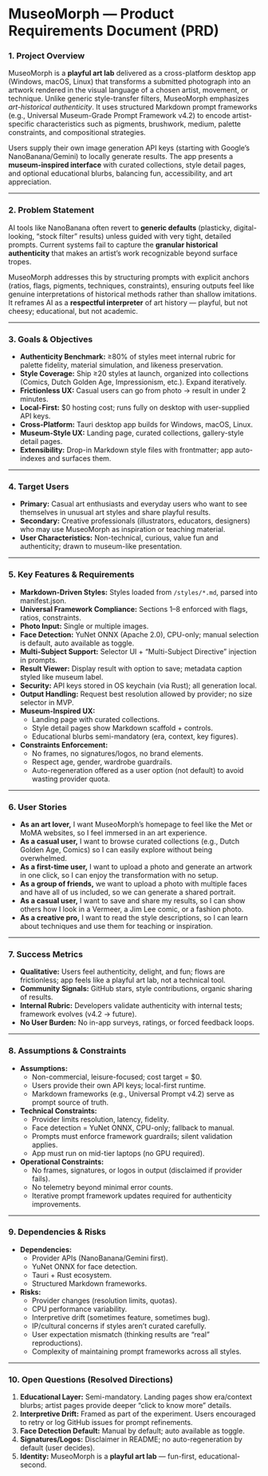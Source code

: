 # MuseoMorph — Product Requirements Document (PRD)

### 1. Project Overview

MuseoMorph is a **playful art lab** delivered as a cross-platform desktop app (Windows, macOS, Linux) that transforms a submitted photograph into an artwork rendered in the visual language of a chosen artist, movement, or technique. Unlike generic style-transfer filters, MuseoMorph emphasizes *art-historical authenticity*. It uses structured Markdown prompt frameworks (e.g., Universal Museum-Grade Prompt Framework v4.2) to encode artist-specific characteristics such as pigments, brushwork, medium, palette constraints, and compositional strategies.

Users supply their own image generation API keys (starting with Google’s NanoBanana/Gemini) to locally generate results. The app presents a **museum-inspired interface** with curated collections, style detail pages, and optional educational blurbs, balancing fun, accessibility, and art appreciation.

------

### 2. Problem Statement

AI tools like NanoBanana often revert to **generic defaults** (plasticky, digital-looking, “stock filter” results) unless guided with very tight, detailed prompts. Current systems fail to capture the **granular historical authenticity** that makes an artist’s work recognizable beyond surface tropes.

MuseoMorph addresses this by structuring prompts with explicit anchors (ratios, flags, pigments, techniques, constraints), ensuring outputs feel like genuine interpretations of historical methods rather than shallow imitations. It reframes AI as a **respectful interpreter** of art history — playful, but not cheesy; educational, but not academic.

------

### 3. Goals & Objectives

- **Authenticity Benchmark:** ≥80% of styles meet internal rubric for palette fidelity, material simulation, and likeness preservation.
- **Style Coverage:** Ship ≥20 styles at launch, organized into collections (Comics, Dutch Golden Age, Impressionism, etc.). Expand iteratively.
- **Frictionless UX:** Casual users can go from photo → result in under 2 minutes.
- **Local-First:** $0 hosting cost; runs fully on desktop with user-supplied API keys.
- **Cross-Platform:** Tauri desktop app builds for Windows, macOS, Linux.
- **Museum-Style UX:** Landing page, curated collections, gallery-style detail pages.
- **Extensibility:** Drop-in Markdown style files with frontmatter; app auto-indexes and surfaces them.

------

### 4. Target Users

- **Primary:** Casual art enthusiasts and everyday users who want to see themselves in unusual art styles and share playful results.
- **Secondary:** Creative professionals (illustrators, educators, designers) who may use MuseoMorph as inspiration or teaching material.
- **User Characteristics:** Non-technical, curious, value fun and authenticity; drawn to museum-like presentation.

------

### 5. Key Features & Requirements

- **Markdown-Driven Styles:** Styles loaded from `/styles/*.md`, parsed into manifest.json.
- **Universal Framework Compliance:** Sections 1–8 enforced with flags, ratios, constraints.
- **Photo Input:** Single or multiple images.
- **Face Detection:** YuNet ONNX (Apache 2.0), CPU-only; manual selection is default, auto available as toggle.
- **Multi-Subject Support:** Selector UI + “Multi-Subject Directive” injection in prompts.
- **Result Viewer:** Display result with option to save; metadata caption styled like museum label.
- **Security:** API keys stored in OS keychain (via Rust); all generation local.
- **Output Handling:** Request best resolution allowed by provider; no size selector in MVP.
- **Museum-Inspired UX:**
  - Landing page with curated collections.
  - Style detail pages show Markdown scaffold + controls.
  - Educational blurbs semi-mandatory (era, context, key figures).
- **Constraints Enforcement:**
  - No frames, no signatures/logos, no brand elements.
  - Respect age, gender, wardrobe guardrails.
  - Auto-regeneration offered as a user option (not default) to avoid wasting provider quota.

------

### 6. User Stories

- **As an art lover,** I want MuseoMorph’s homepage to feel like the Met or MoMA websites, so I feel immersed in an art experience.
- **As a casual user,** I want to browse curated collections (e.g., Dutch Golden Age, Comics) so I can easily explore without being overwhelmed.
- **As a first-time user,** I want to upload a photo and generate an artwork in one click, so I can enjoy the transformation with no setup.
- **As a group of friends,** we want to upload a photo with multiple faces and have all of us included, so we can generate a shared portrait.
- **As a casual user,** I want to save and share my results, so I can show others how I look in a Vermeer, a Jim Lee comic, or a fashion photo.
- **As a creative pro,** I want to read the style descriptions, so I can learn about techniques and use them for teaching or inspiration.

------

### 7. Success Metrics

- **Qualitative:** Users feel authenticity, delight, and fun; flows are frictionless; app feels like a playful art lab, not a technical tool.
- **Community Signals:** GitHub stars, style contributions, organic sharing of results.
- **Internal Rubric:** Developers validate authenticity with internal tests; framework evolves (v4.2 → future).
- **No User Burden:** No in-app surveys, ratings, or forced feedback loops.

------

### 8. Assumptions & Constraints

- **Assumptions:**
  - Non-commercial, leisure-focused; cost target = $0.
  - Users provide their own API keys; local-first runtime.
  - Markdown frameworks (e.g., Universal Prompt v4.2) serve as prompt source of truth.
- **Technical Constraints:**
  - Provider limits resolution, latency, fidelity.
  - Face detection = YuNet ONNX, CPU-only; fallback to manual.
  - Prompts must enforce framework guardrails; silent validation applies.
  - App must run on mid-tier laptops (no GPU required).
- **Operational Constraints:**
  - No frames, signatures, or logos in output (disclaimed if provider fails).
  - No telemetry beyond minimal error counts.
  - Iterative prompt framework updates required for authenticity improvements.

------

### 9. Dependencies & Risks

- **Dependencies:**
  - Provider APIs (NanoBanana/Gemini first).
  - YuNet ONNX for face detection.
  - Tauri + Rust ecosystem.
  - Structured Markdown frameworks.
- **Risks:**
  - Provider changes (resolution limits, quotas).
  - CPU performance variability.
  - Interpretive drift (sometimes feature, sometimes bug).
  - IP/cultural concerns if styles aren’t curated carefully.
  - User expectation mismatch (thinking results are “real” reproductions).
  - Complexity of maintaining prompt frameworks across all styles.

------

### 10. Open Questions (Resolved Directions)

1. **Educational Layer:** Semi-mandatory. Landing pages show era/context blurbs; artist pages provide deeper “click to know more” details.
2. **Interpretive Drift:** Framed as part of the experiment. Users encouraged to retry or log GitHub issues for prompt refinements.
3. **Face Detection Default:** Manual by default; auto available as toggle.
4. **Signatures/Logos:** Disclaimer in README; no auto-regeneration by default (user decides).
5. **Identity:** MuseoMorph is a **playful art lab** — fun-first, educational-second.